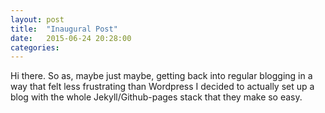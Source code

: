 ```yaml
---
layout: post
title:  "Inaugural Post"
date:   2015-06-24 20:28:00
categories: 
---
```

Hi there. So as, maybe just maybe, getting back into regular blogging in a way that felt less frustrating than Wordpress I decided to actually set up a blog with the whole Jekyll/Github-pages stack that they make so easy.

